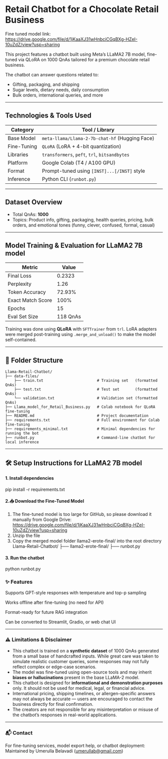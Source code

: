 #  Retail Chatbot for a Chocolate Retail Business 

Fine tuned model link: https://drive.google.com/file/d/1jKaaXJ31wHnbciCGqBXg-HZeI-10uZdZ/view?usp=sharing

This project features a chatbot built using Meta’s LLaMA2 7B model, fine-tuned via QLoRA on 1000 QnAs tailored for a premium chocolate retail business.

The chatbot can answer questions related to:
- Gifting, packaging, and shipping
- Sugar levels, dietary needs, daily consumption
- Bulk orders, international queries, and more

---
## Technologies & Tools Used

| Category      | Tool / Library                            |
|---------------|-------------------------------------------|
| Base Model    | `meta-llama/Llama-2-7b-chat-hf` (Hugging Face) |
| Fine-Tuning   | `QLoRA` (LoRA + 4-bit quantization)       |
| Libraries     | `transformers`, `peft`, `trl`, `bitsandbytes` |
| Platform      | Google Colab (T4 / A100 GPU)              |
| Format        | Prompt-tuned using `[INST]...[/INST]` style |
| Inference     | Python CLI (`runbot.py`)                  |

---

## Dataset Overview

- Total QnAs: **1000**
- Topics: Product info, gifting, packaging, health queries, pricing, bulk orders, and emotional tones (funny, clever, confused, formal, casual)

---

##  Model Training & Evaluation for LLaMA2 7B model

| Metric           | Value     |
|------------------|-----------|
| Final Loss       | 0.2323    |
| Perplexity       | 1.26      |
| Token Accuracy   | 72.93%    |
| Exact Match Score| 100%      |
| Epochs           | 15        |
| Eval Set Size    | 118 QnAs  |

Training was done using **QLoRA** with `SFTTrainer` from `trl`. LoRA adapters were merged post-training using `.merge_and_unload()` to make the model self-contained.

---

## 📁 Folder Structure
```plaintext
Llama-Retail-Chatbot/
├── data-files/
    ├── train.txt                        # Training set   (formatted QnAs)
    ├── test.txt                         # Test set       (formatted QnAs)
    └── validation.txt                   # Validation set (formatted QnAs)                         
├── Llama_model_for_Retail_Business.py   # Colab notebook for QLoRA fine-tuning
├── README.md                            # Project documentation             
├── requirements.txt                     # Full environment for Colab fine-tuning
├── requirements_minimal.txt             # Minimal dependencies for running the bot
├── runbot.py                            # Command-line chatbot for local inference

```

---

## 🛠️ Setup Instructions for LLaMA2 7B model

#### 1. Install dependencies

pip install -r requirements.txt

####  2.📥 Download the Fine-Tuned Model

1. The fine-tuned model is too large for GitHub, so please download it manually from Google Drive: https://drive.google.com/file/d/1jKaaXJ31wHnbciCGqBXg-HZeI-10uZdZ/view?usp=sharing
2. Unzip the file
3. Copy the merged model folder llama2-erote-final/ into the root directory
Llama-Retail-Chatbot/
├── llama2-erote-final/
├── runbot.py

#### 3. Run the chatbot
python runbot.py



### ✨ Features
Supports GPT-style responses with temperature and top-p sampling

Works offline after fine-tuning (no need for API)

Format-ready for future RAG integration

Can be converted to Streamlit, Gradio, or web chat UI

---

### ⚠️ Limitations & Disclaimer

- This chatbot is trained on a **synthetic dataset** of 1000 QnAs generated from a small base of handcrafted inputs. While great care was taken to simulate realistic customer queries, some responses may not fully reflect complex or edge-case scenarios.
- The model was fine-tuned using open-source tools and may inherit **biases or hallucinations** present in the base LLaMA-2 model.
- This chatbot is designed for **informational and demonstration purposes** only. It should not be used for medical, legal, or financial advice.
- International pricing, shipping timelines, or allergen-specific answers may not always be accurate — users are encouraged to contact the business directly for final confirmation.
- The creators are not responsible for any misinterpretation or misuse of the chatbot’s responses in real-world applications.

---

### 📬 Contact
For fine-tuning services, model export help, or chatbot deployment:
Maintained by Umerulla Belavadi (umerullab@gmail.com)
